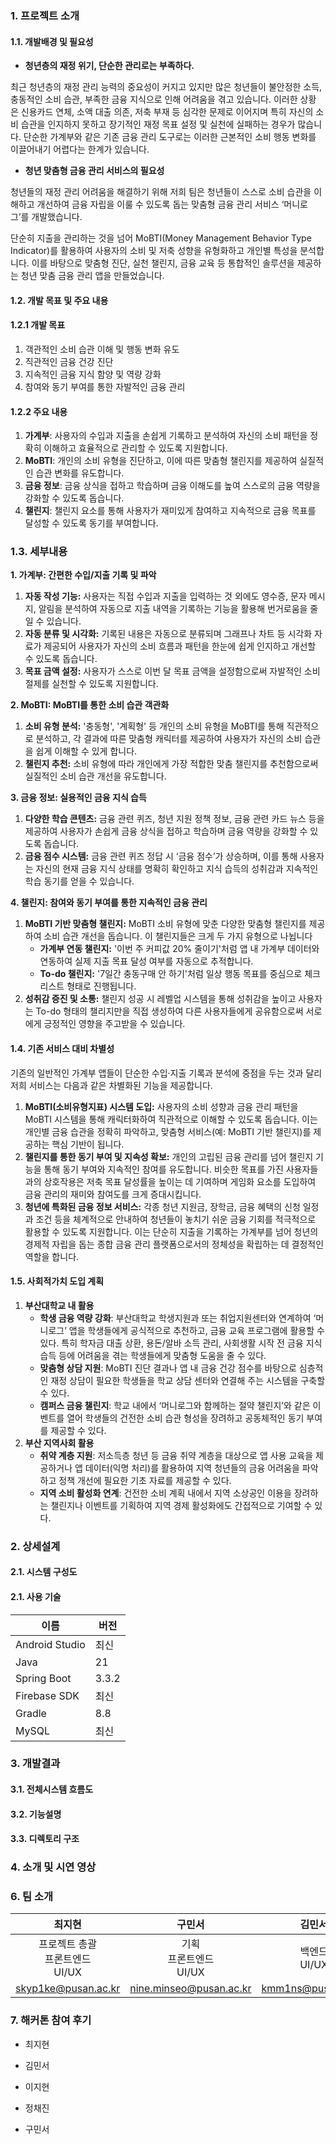 ### 1. 프로젝트 소개
#### 1.1. 개발배경 및 필요성
+ **청년층의 재정 위기, 단순한 관리로는 부족하다.**

최근 청년층의 재정 관리 능력의 중요성이 커지고 있지만 많은 청년들이 불안정한 소득, 충동적인 소비 습관, 부족한 금융 지식으로 인해 어려움을 겪고 있습니다. 이러한 상황은 신용카드 연체, 소액 대출 의존, 저축 부재 등 심각한 문제로 이어지며 특히 자신의 소비 습관을 인지하지 못하고 장기적인 재정 목표 설정 및 실천에 실패하는 경우가 많습니다. 단순한 가계부와 같은 기존 금융 관리 도구로는 이러한 근본적인 소비 행동 변화를 이끌어내기 어렵다는 한계가 있습니다.

+ **청년 맞춤형 금융 관리 서비스의 필요성**
  
청년들의 재정 관리 어려움을 해결하기 위해 저희 팀은 청년들이 스스로 소비 습관을 이해하고 개선하여 금융 자립을 이룰 수 있도록 돕는 맞춤형 금융 관리 서비스 ‘머니로그’를 개발했습니다.

단순히 지출을 관리하는 것을 넘어 MoBTI(Money Management Behavior Type Indicator)를 활용하여 사용자의 소비 및 저축 성향을 유형화하고 개인별 특성을 분석합니다. 이를 바탕으로 맞춤형 진단, 실천 챌린지, 금융 교육 등 통합적인 솔루션을 제공하는 청년 맞춤 금융 관리 앱을 만들었습니다.

#### 1.2. 개발 목표 및 주요 내용
#### 1.2.1 개발 목표
1. 객관적인 소비 습관 이해 및 행동 변화 유도
2. 직관적인 금융 건강 진단
3. 지속적인 금융 지식 함양 및 역량 강화
4. 참여와 동기 부여를 통한 자발적인 금융 관리

#### 1.2.2 주요 내용
1. **가계부**: 사용자의 수입과 지출을 손쉽게 기록하고 분석하여 자신의 소비 패턴을 정확히 이해하고 효율적으로 관리할 수 있도록 지원합니다.
2. **MoBTI**: 개인의 소비 유형을 진단하고, 이에 따른 맞춤형 챌린지를 제공하여 실질적인 습관 변화를 유도합니다.
3. **금융 정보**: 금융 상식을 접하고 학습하며 금융 이해도를 높여 스스로의 금융 역량을 강화할 수 있도록 돕습니다.
4. **챌린지**: 챌린지 요소를 통해 사용자가 재미있게 참여하고 지속적으로 금융 목표를 달성할 수 있도록 동기를 부여합니다.

### 1.3. 세부내용
**1. 가계부: 간편한 수입/지출 기록 및 파악**

1. **자동 작성 기능:** 사용자는 직접 수입과 지출을 입력하는 것 외에도 영수증, 문자 메시지, 알림을 분석하여 자동으로 지출 내역을 기록하는 기능을 활용해 번거로움을 줄일 수 있습니다.
2. **자동 분류 및 시각화:** 기록된 내용은 자동으로 분류되며 그래프나 차트 등 시각화 자료가 제공되어 사용자가 자신의 소비 흐름과 패턴을 한눈에 쉽게 인지하고 개선할 수 있도록 돕습니다.
3. **목표 금액 설정:** 사용자가 스스로 이번 달 목표 금액을 설정함으로써 자발적인 소비 절제를 실천할 수 있도록 지원합니다.

**2. MoBTI: MoBTI를 통한 소비 습관 객관화**

1. **소비 유형 분석:** '충동형', '계획형' 등 개인의 소비 유형을 MoBTI를 통해 직관적으로 분석하고, 각 결과에 따른 맞춤형 캐릭터를 제공하여 사용자가 자신의 소비 습관을 쉽게 이해할 수 있게 합니다.
2. **챌린지 추천:** 소비 유형에 따라 개인에게 가장 적합한 맞춤 챌린지를 추천함으로써 실질적인 소비 습관 개선을 유도합니다.

**3. 금융 정보: 실용적인 금융 지식 습득**

1. **다양한 학습 콘텐츠:** 금융 관련 퀴즈, 청년 지원 정책 정보, 금융 관련 카드 뉴스 등을 제공하여 사용자가 손쉽게 금융 상식을 접하고 학습하며 금융 역량을 강화할 수 있도록 돕습니다.
2. **금융 점수 시스템:** 금융 관련 퀴즈 정답 시 ‘금융 점수’가 상승하며, 이를 통해 사용자는 자신의 현재 금융 지식 상태를 명확히 확인하고 지식 습득의 성취감과 지속적인 학습 동기를 얻을 수 있습니다.

**4. 챌린지: 참여와 동기 부여를 통한 지속적인 금융 관리**

1. **MoBTI 기반 맞춤형 챌린지:** MoBTI 소비 유형에 맞춘 다양한 맞춤형 챌린지를 제공하여 소비 습관 개선을 돕습니다. 이 챌린지들은 크게 두 가지 유형으로 나뉩니다
    - **가계부 연동 챌린지:** '이번 주 커피값 20% 줄이기'처럼 앱 내 가계부 데이터와 연동하여 실제 지출 목표 달성 여부를 자동으로 추적합니다.
    - **To-do 챌린지:** '7일간 충동구매 안 하기'처럼 일상 행동 목표를 중심으로 체크리스트 형태로 진행됩니다.
2. **성취감 증진 및 소통:** 챌린지 성공 시 레벨업 시스템을 통해 성취감을 높이고 사용자는 To-do 형태의 챌리지만을 직접 생성하여 다른 사용자들에게 공유함으로써 서로에게 긍정적인 영향을 주고받을 수 있습니다.

#### 1.4. 기존 서비스 대비 차별성
기존의 일반적인 가계부 앱들이 단순한 수입·지출 기록과 분석에 중점을 두는 것과 달리 저희 서비스는 다음과 같은 차별화된 기능을 제공합니다.

1. **MoBTI(소비유형지표) 시스템 도입:** 사용자의 소비 성향과 금융 관리 패턴을 MoBTI 시스템을 통해 캐릭터화하여 직관적으로 이해할 수 있도록 돕습니다. 이는 개인별 금융 습관을 정확히 파악하고, 맞춤형 서비스(예: MoBTI 기반 챌린지)를 제공하는 핵심 기반이 됩니다.
2. **챌린지를 통한 동기 부여 및 지속성 확보:** 개인의 고립된 금융 관리를 넘어 챌린지 기능을 통해 동기 부여와 지속적인 참여를 유도합니다. 비슷한 목표를 가진 사용자들과의 상호작용은 저축 목표 달성률을 높이는 데 기여하며 게임화 요소를 도입하여 금융 관리의 재미와 참여도를 크게 증대시킵니다.
3. **청년에 특화된 금융 정보 서비스:** 각종 청년 지원금, 장학금, 금융 혜택의 신청 일정과 조건 등을 체계적으로 안내하여 청년들이 놓치기 쉬운 금융 기회를 적극적으로 활용할 수 있도록 지원합니다. 이는 단순히 지출을 기록하는 가계부를 넘어 청년의 경제적 자립을 돕는 종합 금융 관리 플랫폼으로서의 정체성을 확립하는 데 결정적인 역할을 합니다.

#### 1.5. 사회적가치 도입 계획
1. **부산대학교 내 활용**
    - **학생 금융 역량 강화**: 부산대학교 학생지원과 또는 취업지원센터와 연계하여 ‘머니로그’ 앱을 학생들에게 공식적으로 추천하고, 금융 교육 프로그램에 활용할 수 있다. 특히 학자금 대출 상환, 용돈/알바 소득 관리, 사회생활 시작 전 금융 지식 습득 등에 어려움을 겪는 학생들에게 맞춤형 도움을 줄 수 있다.
    - **맞춤형 상담 지원**: MoBTI 진단 결과나 앱 내 금융 건강 점수를 바탕으로 심층적인 재정 상담이 필요한 학생들을 학교 상담 센터와 연결해 주는 시스템을 구축할 수 있다.
    - **캠퍼스 금융 챌린지**: 학교 내에서 ‘머니로그와 함께하는 절약 챌린지’와 같은 이벤트를 열어 학생들의 건전한 소비 습관 형성을 장려하고 공동체적인 동기 부여를 제공할 수 있다.
1. **부산 지역사회 활용**
    - **취약 계층 지원**: 저소득층 청년 등 금융 취약 계층을 대상으로 앱 사용 교육을 제공하거나 앱 데이터(익명 처리)를 활용하여 지역 청년들의 금융 어려움을 파악하고 정책 개선에 필요한 기초 자료를 제공할 수 있다.
    - **지역 소비 활성화 연계**: 건전한 소비 계획 내에서 지역 소상공인 이용을 장려하는 챌린지나 이벤트를 기획하여 지역 경제 활성화에도 간접적으로 기여할 수 있다.


### 2. 상세설계
#### 2.1. 시스템 구성도

#### 2.1. 사용 기술

| 이름 | 버전 |
| --- | --- |
| Android Studio | 최신 |
| Java | 21 |
| Spring Boot | 3.3.2 |
| Firebase SDK | 최신 |
| Gradle | 8.8 |
| MySQL | 최신 |


### 3. 개발결과
#### 3.1. 전체시스템 흐름도

#### 3.2. 기능설명

#### 3.3. 디렉토리 구조

### 4. 소개 및 시연 영상

### 6. 팀 소개
<div align="center">
  
| 최지현 | 구민서 | 김민서 | 이지현 | 정채진 |
| :----: | :----: | :----: | :----: | :----: |
| 프로젝트 총괄<br>프론트엔드<br>UI/UX | 기획<br>프론트엔드<br>UI/UX | 백엔드<br>UI/UX | 백엔드<br>UI/UX | 프론트엔드<br>UI/UX |
| <skyp1ke@pusan.ac.kr> | <nine.minseo@pusan.ac.kr> | <kmm1ns@pusan.ac.kr> | <leejihyeon@pusan.ac.kr> | <kuy040113@pusan.ac.kr> |

</div>

### 7. 해커톤 참여 후기
- 최지현

> 
> 
- 김민서

> 
> 
- 이지현

> 
> 
- 정채진

> 
> 
- 구민서

> 
>











